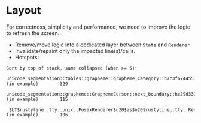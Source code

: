 # Layout

For correctness, simplicity and performance,
we need to improve the logic to refresh the screen.

* Remove/move logic into a dedicated layer between `State` and `Renderer`
* Invalidate/repaint only the impacted line(s)/cells.
* Hotspots:
```
Sort by top of stack, same collapsed (when >= 5):
        unicode_segmentation::tables::grapheme::grapheme_category::h7c3f67445534791a  (in example)        329
        unicode_segmentation::grapheme::GraphemeCursor::next_boundary::he29d337853eeb707  (in example)        115
        _$LT$rustyline..tty..unix..PosixRenderer$u20$as$u20$rustyline..tty..Renderer$GT$::calculate_position::h27c3e32aa6d92973  (in example)        106
```